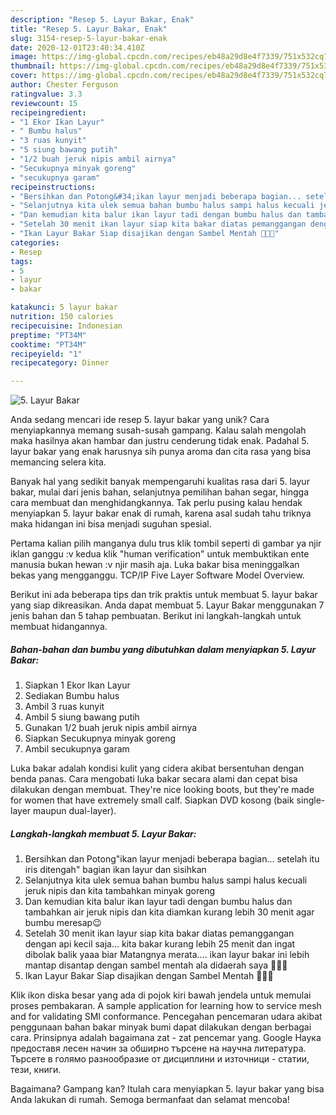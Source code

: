 ```yaml
---
description: "Resep 5. Layur Bakar, Enak"
title: "Resep 5. Layur Bakar, Enak"
slug: 3154-resep-5-layur-bakar-enak
date: 2020-12-01T23:40:34.410Z
image: https://img-global.cpcdn.com/recipes/eb48a29d8e4f7339/751x532cq70/5-layur-bakar-foto-resep-utama.jpg
thumbnail: https://img-global.cpcdn.com/recipes/eb48a29d8e4f7339/751x532cq70/5-layur-bakar-foto-resep-utama.jpg
cover: https://img-global.cpcdn.com/recipes/eb48a29d8e4f7339/751x532cq70/5-layur-bakar-foto-resep-utama.jpg
author: Chester Ferguson
ratingvalue: 3.3
reviewcount: 15
recipeingredient:
- "1 Ekor Ikan Layur"
- " Bumbu halus"
- "3 ruas kunyit"
- "5 siung bawang putih"
- "1/2 buah jeruk nipis ambil airnya"
- "Secukupnya minyak goreng"
- "secukupnya garam"
recipeinstructions:
- "Bersihkan dan Potong&#34;ikan layur menjadi beberapa bagian... setelah itu iris ditengah&#34; bagian ikan layur dan sisihkan"
- "Selanjutnya kita ulek semua bahan bumbu halus sampi halus kecuali jeruk nipis dan kita tambahkan minyak goreng"
- "Dan kemudian kita balur ikan layur tadi dengan bumbu halus dan tambahkan air jeruk nipis dan kita diamkan kurang lebih 30 menit agar bumbu meresap😉"
- "Setelah 30 menit ikan layur siap kita bakar diatas pemanggangan dengan api kecil saja... kita bakar kurang lebih 25 menit dan ingat dibolak balik yaaa biar Matangnya merata.... ikan layur bakar ini lebih mantap disantap dengan sambel mentah ala didaerah saya 🤩🤩🤩"
- "Ikan Layur Bakar Siap disajikan dengan Sambel Mentah 💃💃💃"
categories:
- Resep
tags:
- 5
- layur
- bakar

katakunci: 5 layur bakar 
nutrition: 150 calories
recipecuisine: Indonesian
preptime: "PT34M"
cooktime: "PT34M"
recipeyield: "1"
recipecategory: Dinner

---
```



![5. Layur Bakar](https://img-global.cpcdn.com/recipes/eb48a29d8e4f7339/751x532cq70/5-layur-bakar-foto-resep-utama.jpg)

Anda sedang mencari ide resep 5. layur bakar yang unik? Cara menyiapkannya memang susah-susah gampang. Kalau salah mengolah maka hasilnya akan hambar dan justru cenderung tidak enak. Padahal 5. layur bakar yang enak harusnya sih punya aroma dan cita rasa yang bisa memancing selera kita.

Banyak hal yang sedikit banyak mempengaruhi kualitas rasa dari 5. layur bakar, mulai dari jenis bahan, selanjutnya pemilihan bahan segar, hingga cara membuat dan menghidangkannya. Tak perlu pusing kalau hendak menyiapkan 5. layur bakar enak di rumah, karena asal sudah tahu triknya maka hidangan ini bisa menjadi suguhan spesial.

Pertama kalian pilih manganya dulu trus klik tombil seperti di gambar ya njir iklan ganggu :v kedua klik &#34;human verification&#34; untuk membuktikan ente manusia bukan hewan :v njir masih aja. Luka bakar bisa meninggalkan bekas yang mengganggu. TCP/IP Five Layer Software Model Overview.


Berikut ini ada beberapa tips dan trik praktis untuk membuat 5. layur bakar yang siap dikreasikan. Anda dapat membuat 5. Layur Bakar menggunakan 7 jenis bahan dan 5 tahap pembuatan. Berikut ini langkah-langkah untuk membuat hidangannya.

<!--inarticleads1-->

##### Bahan-bahan dan bumbu yang dibutuhkan dalam menyiapkan 5. Layur Bakar:

1. Siapkan 1 Ekor Ikan Layur
1. Sediakan  Bumbu halus
1. Ambil 3 ruas kunyit
1. Ambil 5 siung bawang putih
1. Gunakan 1/2 buah jeruk nipis ambil airnya
1. Siapkan Secukupnya minyak goreng
1. Ambil secukupnya garam


Luka bakar adalah kondisi kulit yang cidera akibat bersentuhan dengan benda panas. Cara mengobati luka bakar secara alami dan cepat bisa dilakukan dengan membuat. They&#39;re nice looking boots, but they&#39;re made for women that have extremely small calf. Siapkan DVD kosong (baik single-layer maupun dual-layer). 

<!--inarticleads2-->

##### Langkah-langkah membuat 5. Layur Bakar:

1. Bersihkan dan Potong&#34;ikan layur menjadi beberapa bagian... setelah itu iris ditengah&#34; bagian ikan layur dan sisihkan
1. Selanjutnya kita ulek semua bahan bumbu halus sampi halus kecuali jeruk nipis dan kita tambahkan minyak goreng
1. Dan kemudian kita balur ikan layur tadi dengan bumbu halus dan tambahkan air jeruk nipis dan kita diamkan kurang lebih 30 menit agar bumbu meresap😉
1. Setelah 30 menit ikan layur siap kita bakar diatas pemanggangan dengan api kecil saja... kita bakar kurang lebih 25 menit dan ingat dibolak balik yaaa biar Matangnya merata.... ikan layur bakar ini lebih mantap disantap dengan sambel mentah ala didaerah saya 🤩🤩🤩
1. Ikan Layur Bakar Siap disajikan dengan Sambel Mentah 💃💃💃


Klik ikon diska besar yang ada di pojok kiri bawah jendela untuk memulai proses pembakaran. A sample application for learning how to service mesh and for validating SMI conformance. Pencegahan pencemaran udara akibat penggunaan bahan bakar minyak bumi dapat dilakukan dengan berbagai cara. Prinsipnya adalah bagaimana zat - zat pencemar yang. Google Наука предоставя лесен начин за обширно търсене на научна литература. Търсете в голямо разнообразие от дисциплини и източници - статии, тези, книги. 

Bagaimana? Gampang kan? Itulah cara menyiapkan 5. layur bakar yang bisa Anda lakukan di rumah. Semoga bermanfaat dan selamat mencoba!
